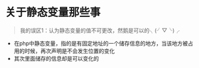 # 关于静态变量那些事

> 我的误区1：认为静态变量的值不可更改，然鹅是可以的╮(╯▽╰)╭

* 在php中静态变量，指的是有固定地址的一个储存信息的地方，当该地方被占用的时候，再次声明是不会发生位置的变化
* 其次里面储存的信息却是可以变化的
